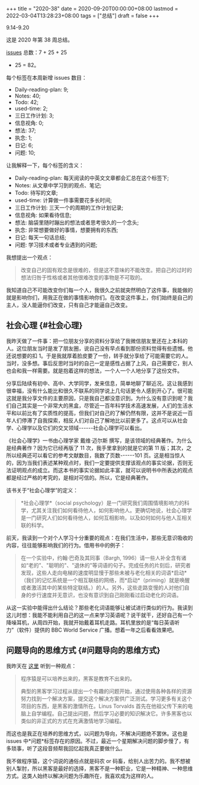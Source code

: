 +++
title = "2020-38"
date = 2020-09-20T00:00:00+08:00
lastmod = 2022-03-04T13:28:23+08:00
tags = ["总结"]
draft = false
+++

9.14-9.20

这是 2020 年第 38 周总结。

[issues](https://github.com/Gaotianhe/ideas/issues) 总数：7 + 25 + 25

-   25 = 82。

每个标签在本周新增 issues 数目：

-   Daily-reading-plan: 9;
-   Notes: 40;
-   Todo: 42;
-   used-time: 2;
-   三日工作计划: 3;
-   信息视角: 0;
-   想法: 37;
-   执念: 1;
-   日记: 6;
-   问题: 10;

让我解释一下，每个标签的含义：

-   Daily-reading-plan: 每天阅读的中英文文章都会汇总在这个标签下;
-   Notes: 从文章中学习到的观点、笔记;
-   Todo: 待写的文章;
-   used-time: 计算做一件事需要花多长时间;
-   三日工作计划: 三天一个的周期的工作计划记录;
-   信息视角: 如果看待信息;
-   想法: 脑袋里随时蹦出的想法或者思考很久的一个念头;
-   执念: 非常想要做好的事情，想要拥有的东西;
-   日记: 每天一句话总结;
-   问题: 学习技术或者专业遇到的问题;

我想提出一个观点：

> 改变自己的固有观念是很难的，但是这不意味的不能改变。把自己的过时的想法归咎于性格或者其他很难改变的事物是不可取的。

我知道自己不可能改变你们每一个人，我很久之前就突然明白了这件事，我能做的就是影响你们，用我正在做的事情影响你们。在改变这件事上，你们始终是自己的主人，没人能逼你们改变，只有自己才能逼自己改变。


## 社会心理 {#社会心理}

我昨天做了一件事：把一位朋友分享的资料分享给了我微信朋友里还在上本科的人。这位朋友当时是发了朋友圈，说自己没有早点看到那份资料觉得有些遗憾。他还说想要的扣
1。于是我就厚着脸皮要了一份，转手就分享给了可能需要它的人。当时，没多想。事后反思时当时的自己一定是感性占据了上风，自己需要它，别人也会和我一样需要。就是抱着这样的想法，一个人一个人地分享了这份文件。

分享后陆续有初中、高中、大学同学，发来信息，简单地聊了聊近况。这让我感到很幸福，没有什么能比和很久不联系的同学说上几句话更令人感到开心了。很可能这就是我分享文件的主要原因，只是我自己都没意识到。为什么没有意识到呢？我们自己其实是一个非常大的黑盒，尽管近一百年科学技术高速发展，人们的生活水平和以前比有了实质性的提高，但我们对自己的了解仍然有限，这并不是说近一百年人们停滞了自我探索，相反人们对自己了解地比以前更多了。这点可以从社会学、心理学以及它们的交叉领域------社会心理学可以看出。

《社会心理学》一书由心理学家 戴维·迈尔斯
撰写，是该领域的经典著作。为什么是经典著作？因为它已经再版了 11
次，我手里拿到的就是它的第 11
版；其次，之所以经典还可以看它的参考文献数目，我数了页数------101
页。这是相当惊人的，因为当我们表述某种观点时，我们一定要提供支撑该观点的事实论据，否则无法证明观点的成立。而这本书的事实论据如此丰富，就可以说明书中所表达的观点都是经过严格的考究的，是相对可信的。所以，它是经典著作。

该书关于“社会心理学”的定义：

> \*社会心理学\*（social
> psychology）是一门研究我们周围情境影响力的科学，尤其关注我们如何看待他人，如何影响他人。更确切地说，社会心理学是一门研究人们如何看待他人，如何互相影响，以及如何如何与他人互相关联的科学。

前天，我读到一个对个人学习十分重要的观点：在我们生活中，那些无意识吸收的内容，往往能够影响我们的行为。借用书中的例子：

> 在一个实验中，约翰·巴奇及其同事（Bargh,
> 1996）请一些人补全含有诸如“老的”、"聪明的"、"退休的"等词语的句子。完成任务的片刻后，研究者发现，这些人走向电梯的速度明显慢于那些未被与老化相关的词语\*启动\*（我们的记忆系统是一个相互联结的网络，而\*启动\*（priming）就是唤醒或者激活其中的某些特定联结。）的人。另外，这些走路变慢的人对他们自身的步行速度并无意识，也没有意识到自己刚刚看过启动老化的词语。

从这一实验中能得出什么结论？那些老化词语能够让被试进行类似的行为。我读到这儿时想：我能不能利用自己的这一点来学习英语呢？说干就干，还好自己有一个降噪耳机，从周四开始，我就开始戴着耳机走路。耳机里放的是“每日英语听力”（软件）提供的
BBC World Service 广播。想着一年之后看看效果吧。


## 问题导向的思维方式 {#问题导向的思维方式}

我昨天在
[这里](http://101.zoomquiet.top/fm/200731Tao4OSS-3-hacker101.mp3)
听到一种观点：

> 程序猿是可以培养出来的，黑客是教育不出来的。
>
> 典型的黑客学习过程从提出一个有趣的问题开始，通过使用各种各样的资源努力找到一个解决方案，提交这个解决方案供广泛测试。学习更多有关这个项目的东西，是黑客的激情所在。Linus
> Torvalds
> 首先在他祖父传下来的电脑上自学编程。自己提出问题，然后学习必要的知识解决它。许多黑客也以类似的非正式的方式在充满激情地学习编程。

而这也是我正在培养的思维方式，以问题为导向，不解决问题绝不罢休。这也是
issues
中\*问题\*标签存在的原因。不过，最近一个星期解决问题的脚步慢了，有多琐事，听了这段音频帮我回忆起我真正要做什么。

我不做程序猿，这个词说的通俗点就是码农 or
码畜，给别人出苦力的。我不想被别人掣肘，所以黑客是最好的选择，黑客不是一种职业，它是一种精神、一种思维方式。这类人始终以解决问题为乐趣所在，我喜欢成为这样的人。